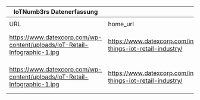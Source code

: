 |IoTNumb3rs Datenerfassung|||||||||||
| ---- | ---- | ---- | ---- | ---- | ---- | ---- | ---- | ---- | ---- | ---- |
||||||||||||
|URL|home_url|filename|device_class|device_count|market_class|market_volume|prognosis_year|publication_year|authorship_class|Dropbox folder|
|https://www.datexcorp.com/wp-content/uploads/IoT-Retail-Infographic-1.jpg|https://www.datexcorp.com/internet-things-iot-retail-industry/|file5_IoT-Retail-Infographic-1.jpg|Generic IoT|30700000000|||2020|unknown|company|JinlinHolic/20181211-1800|
|https://www.datexcorp.com/wp-content/uploads/IoT-Retail-Infographic-1.jpg|https://www.datexcorp.com/internet-things-iot-retail-industry/|file5_IoT-Retail-Infographic-1.jpg|Generic IoT|75400000000|||2025|unknown|company|JinlinHolic/20181211-1800|
